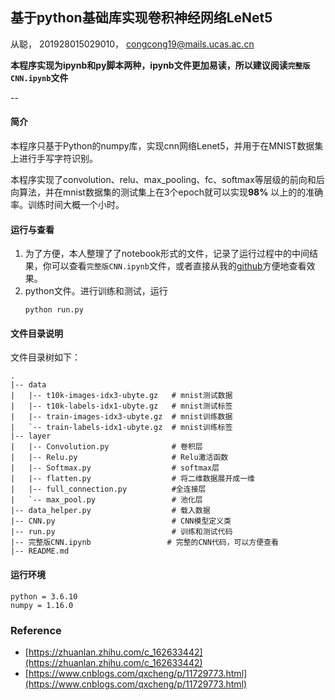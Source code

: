 ## 基于python基础库实现卷积神经网络LeNet5

从聪，  201928015029010，  congcong19@mails.ucas.ac.cn

**本程序实现为ipynb和py脚本两种，ipynb文件更加易读，所以建议阅读`完整版CNN.ipynb`文件**

--
#### 简介
本程序只基于Python的numpy库，实现cnn网络Lenet5，并用于在MNIST数据集上进行手写字符识别。

本程序实现了convolution、relu、max_pooling、fc、softmax等层级的前向和后向算法，并在mnist数据集的测试集上在3个epoch就可以实现**98%** 以上的的准确率。训练时间大概一个小时。

#### 运行与查看

1. 为了方便，本人整理了了notebook形式的文件，记录了运行过程中的中间结果，你可以查看`完整版CNN.ipynb`文件，或者直接从我的[github](https://github.com/thesouther/ucas_courses/tree/master/ML/CNNwithNumpy)方便地查看效果。
2. python文件。进行训练和测试，运行
   ```
   python run.py
   ```

#### 文件目录说明
文件目录树如下：
```
.
|-- data
|   |-- t10k-images-idx3-ubyte.gz   # mnist测试数据
|   |-- t10k-labels-idx1-ubyte.gz   # mnist测试标签
|   |-- train-images-idx3-ubyte.gz  # mnist训练数据
|   `-- train-labels-idx1-ubyte.gz  # mnist训练标签
|-- layer
|   |-- Convolution.py              # 卷积层
|   |-- Relu.py                     # Relu激活函数
|   |-- Softmax.py                  # softmax层
|   |-- flatten.py                  # 将二维数据展开成一维
|   |-- full_connection.py          #全连接层
|   `-- max_pool.py                 # 池化层
|-- data_helper.py                  # 载入数据
|-- CNN.py                          # CNN模型定义类
|-- run.py                          # 训练和测试代码
|-- 完整版CNN.ipynb                 # 完整的CNN代码，可以方便查看
|-- README.md

```

#### 运行环境
```
python = 3.6.10
numpy = 1.16.0
```

### Reference

- [https://zhuanlan.zhihu.com/c_162633442](https://zhuanlan.zhihu.com/c_162633442)
- [https://www.cnblogs.com/qxcheng/p/11729773.html](https://www.cnblogs.com/qxcheng/p/11729773.html)